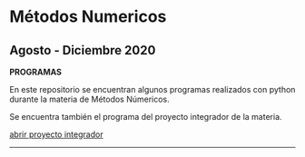 # Métodos Numericos
## Agosto - Diciembre 2020

**PROGRAMAS**

En este repositorio se encuentran algunos programas realizados con python durante la materia de Métodos Númericos.

Se encuentra también el programa del proyecto integrador de la materia.

[abrir proyecto integrador](Proyecto_integrador.py)

<hr/>